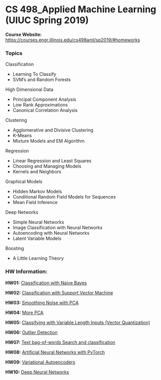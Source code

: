 # CS 498_Applied Machine Learning (UIUC Spring 2019)

**Course Website:** https://courses.engr.illinois.edu/cs498aml/sp2019/#homeworks

### Topics

Classification
- Learning To Classify
- SVM’s and Random Forests

High Dimensional Data
- Principal Component Analysis
- Low Rank Approximations
- Canonical Correlation Analysis

Clustering
- Agglomerative and Divisive Clustering
- K-Means
- Mixture Models and EM Algorithm

Regression
- Linear Regression and Least Squares
- Choosing and Managing Models
- Kernels and Neighbors

Graphical Models
- Hidden Markov Models
- Conditional Random Field Models for Sequences
- Mean Field Inference

Deep Networks
- Simple Neural Networks
- Image Classification with Neural Networks
- Autoencoding with Neural Networks
- Latent Variable Models

Boosting
- A Little Learning Theory

### HW Information: 

**HW01:** [Classification with Naive Bayes](https://courses.engr.illinois.edu/cs498aml/sp2019/homeworks/homework1.html#about)

**HW02:** [Classification with Support Vector Machine](https://courses.engr.illinois.edu/cs498aml/sp2019/homeworks/homework2.html)

**HW03:** [Smoothing Noise with PCA](https://courses.engr.illinois.edu/cs498aml/sp2019/homeworks/homework3.html)

**HW04:** [More PCA](https://courses.engr.illinois.edu/cs498aml/sp2019/homeworks/homework4.html)

**HW05:** [Classifying with Variable Length Inputs (Vector Quantization)](https://courses.engr.illinois.edu/cs498aml/sp2019/homeworks/homework5.html)

**HW06:** [Outlier Detection](https://courses.engr.illinois.edu/cs498aml/sp2019/homeworks/homework6.html)

**HW07:** [Text bag-of-words Search and classification](https://courses.engr.illinois.edu/cs498aml/sp2019/homeworks/homework7.html)

**HW08:** [Artificial Neural Networks with PyTorch](https://courses.engr.illinois.edu/cs498aml/sp2019/homeworks/homework8.html)

**HW09:** [Variational Autoencoders](https://courses.engr.illinois.edu/cs498aml/sp2019/homeworks/homework9.html)

**HW10:** [Deep Neural Networks](https://courses.engr.illinois.edu/cs498aml/sp2019/homeworks/homework10.html)
